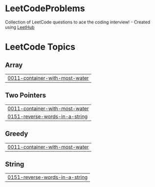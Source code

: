 # LeetCodeProblems
Collection of LeetCode questions to ace the coding interview! - Created using [LeetHub](https://github.com/QasimWani/LeetHub)

<!---LeetCode Topics Start-->
# LeetCode Topics
## Array
|  |
| ------- |
| [0011-container-with-most-water](https://github.com/genesisb17/LeetCodeProblems/tree/master/0011-container-with-most-water) |
## Two Pointers
|  |
| ------- |
| [0011-container-with-most-water](https://github.com/genesisb17/LeetCodeProblems/tree/master/0011-container-with-most-water) |
| [0151-reverse-words-in-a-string](https://github.com/genesisb17/LeetCodeProblems/tree/master/0151-reverse-words-in-a-string) |
## Greedy
|  |
| ------- |
| [0011-container-with-most-water](https://github.com/genesisb17/LeetCodeProblems/tree/master/0011-container-with-most-water) |
## String
|  |
| ------- |
| [0151-reverse-words-in-a-string](https://github.com/genesisb17/LeetCodeProblems/tree/master/0151-reverse-words-in-a-string) |
<!---LeetCode Topics End-->